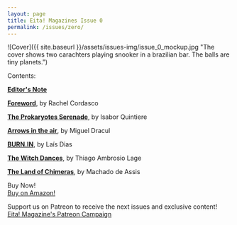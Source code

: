 ```yaml
---
layout: page
title: Eita! Magazines Issue 0
permalink: /issues/zero/
---
```



![Cover]({{ site.baseurl }}/assets/issues-img/issue_0_mockup.jpg "The cover shows two carachters playing snooker in a brazilian bar. The balls are tiny planets.")

Contents:  

**[Editor's Note](/stories/2021/09/05/editors-note.html)**   

**[Foreword](/stories/2021/09/05/foreword.html)**, by Rachel Cordasco  

**[The Prokaryotes Serenade](/stories/2021/09/05/prokaryotes.html)**, by Isabor Quintiere   

**[Arrows in the air](/stories/2021/09/05/arrows.html)**, by Miguel Dracul

**[BURN.IN](/stories/2021/09/05/burnin.html)**, by Laís Dias

**[The Witch Dances](/stories/2021/09/05/witch.html)**, by Thiago Ambrosio Lage

**[The Land of Chimeras](/stories/2021/09/05/chimeras.html)**, by Machado de Assis  

Buy Now!  
[Buy on Amazon!](https://www.amazon.com/Eita-Magazine-Issue-December-2020-ebook/dp/B08R7NQLHF/ref=sr_1_1?dchild=1&keywords=eita%21+magazine&qid=1617541515&sr=8-1)  

Support us on Patreon to receive the next issues and exclusive content!  
[Eita! Magazine's Patreon Campaign](https://www.patreon.com/EitaMagSFF)
